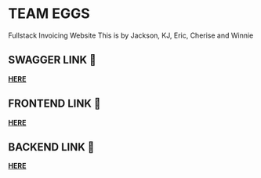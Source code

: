 # TEAM EGGS
Fullstack Invoicing Website
This is by Jackson, KJ, Eric, Cherise and Winnie 

## SWAGGER LINK 🐸 
 **<a href="https://app.swaggerhub.com/apis/LOWKHYEJAC/InvoiceDeliver/1.0.0">HERE</a>**

## FRONTEND LINK 🐯
 **<a href= "https://invoice-seng2021-24t1-eggs-frontend.vercel.app/">HERE</a>**

## BACKEND LINK 🐷
**<a href="https://invoice-seng2021-24t1-eggs.vercel.app/">HERE</a>**
